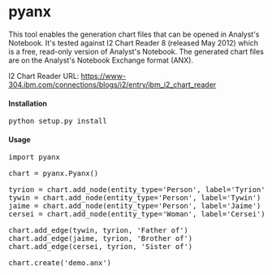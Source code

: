 pyanx
=====
This tool enables the generation chart files that can be opened in Analyst's Notebook. It's tested against I2 Chart Reader 8 (released May 2012) which is a free, read-only version of Analyst's Notebook. The generated chart files are on the Analyst's Notebook Exchange format (ANX).

I2 Chart Reader URL: https://www-304.ibm.com/connections/blogs/i2/entry/ibm_i2_chart_reader

#### Installation
<pre>python setup.py install</pre>

#### Usage
<pre>import pyanx

chart = pyanx.Pyanx()

tyrion = chart.add_node(entity_type='Person', label='Tyrion')
tywin = chart.add_node(entity_type='Person', label='Tywin')
jaime = chart.add_node(entity_type='Person', label='Jaime')
cersei = chart.add_node(entity_type='Woman', label='Cersei')

chart.add_edge(tywin, tyrion, 'Father of')
chart.add_edge(jaime, tyrion, 'Brother of')
chart.add_edge(cersei, tyrion, 'Sister of')

chart.create('demo.anx')</pre>
